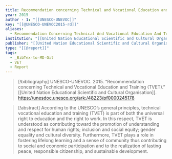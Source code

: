 ```yaml
---
title: Recommendation concerning Technical and Vocational Education and Training (TVET)
year: 2015
author - 1: "[[UNESCO-UNEVOC]]"
key: "[[@UNESCO-UNEVOC2015-rd]]"
aliases:
  - Recommendation Concerning Technical And Vocational Education And Training (TVET)
institution: "[[United Nation Educational Scientific and Cultural Organisation]]"
publisher: "[[United Nation Educational Scientific and Cultural Organisation]]"
type: "[[@report]]"
tags:
  - _BibTex-to-MD-Git
  - VET
  - Report
---
```


> [!bibliography]
> UNESCO-UNEVOC. 2015. “Recommendation concerning Technical and Vocational Education and Training (TVET).” [[United Nation Educational Scientific and Cultural Organisation]]. https://unesdoc.unesco.org/ark:/48223/pf0000245178

> [!abstract]
> According to the UNESCO’s general principles, technical vocational education and training (TVET) is part of both the universal right to education and the right to work. In this respect, TVET is understood as contributing toward the promotion of understanding and respect for human rights; inclusion and social equity; gender equality and cultural diversity. Furthermore, TVET plays a role in fostering lifelong learning and a sense of community thus contributing to social and economic participation and to the realization of lasting peace, responsible citizenship, and sustainable development.